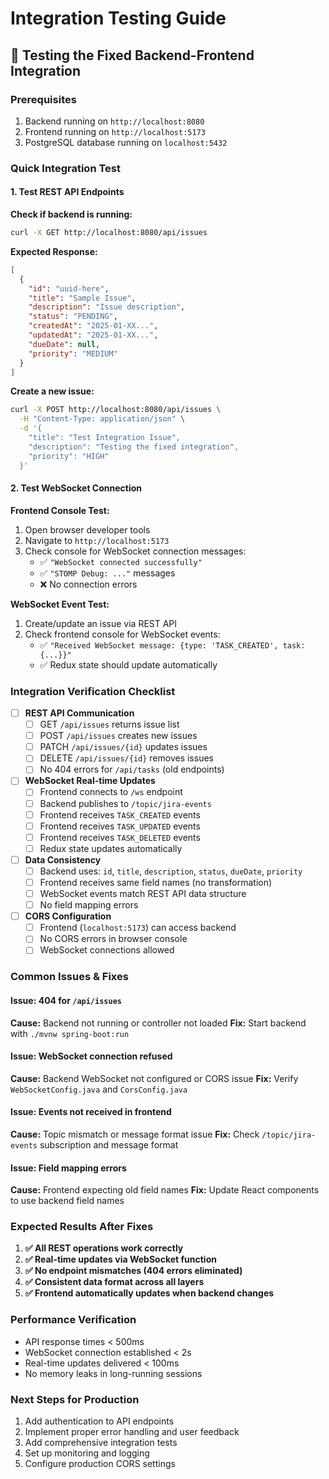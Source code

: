 # Integration Testing Guide

## 🧪 Testing the Fixed Backend-Frontend Integration

### Prerequisites
1. Backend running on `http://localhost:8080`
2. Frontend running on `http://localhost:5173`
3. PostgreSQL database running on `localhost:5432`

### Quick Integration Test

#### 1. Test REST API Endpoints

**Check if backend is running:**
```bash
curl -X GET http://localhost:8080/api/issues
```

**Expected Response:**
```json
[
  {
    "id": "uuid-here",
    "title": "Sample Issue",
    "description": "Issue description",
    "status": "PENDING",
    "createdAt": "2025-01-XX...",
    "updatedAt": "2025-01-XX...",
    "dueDate": null,
    "priority": "MEDIUM"
  }
]
```

**Create a new issue:**
```bash
curl -X POST http://localhost:8080/api/issues \
  -H "Content-Type: application/json" \
  -d '{
    "title": "Test Integration Issue",
    "description": "Testing the fixed integration",
    "priority": "HIGH"
  }'
```

#### 2. Test WebSocket Connection

**Frontend Console Test:**
1. Open browser developer tools
2. Navigate to `http://localhost:5173`
3. Check console for WebSocket connection messages:
   - ✅ `"WebSocket connected successfully"`
   - ✅ `"STOMP Debug: ..."` messages
   - ❌ No connection errors

**WebSocket Event Test:**
1. Create/update an issue via REST API
2. Check frontend console for WebSocket events:
   - ✅ `"Received WebSocket message: {type: 'TASK_CREATED', task: {...}}"`
   - ✅ Redux state should update automatically

### Integration Verification Checklist

- [ ] **REST API Communication**
  - [ ] GET `/api/issues` returns issue list
  - [ ] POST `/api/issues` creates new issues
  - [ ] PATCH `/api/issues/{id}` updates issues
  - [ ] DELETE `/api/issues/{id}` removes issues
  - [ ] No 404 errors for `/api/tasks` (old endpoints)

- [ ] **WebSocket Real-time Updates**
  - [ ] Frontend connects to `/ws` endpoint
  - [ ] Backend publishes to `/topic/jira-events`
  - [ ] Frontend receives `TASK_CREATED` events
  - [ ] Frontend receives `TASK_UPDATED` events
  - [ ] Frontend receives `TASK_DELETED` events
  - [ ] Redux state updates automatically

- [ ] **Data Consistency**
  - [ ] Backend uses: `id`, `title`, `description`, `status`, `dueDate`, `priority`
  - [ ] Frontend receives same field names (no transformation)
  - [ ] WebSocket events match REST API data structure
  - [ ] No field mapping errors

- [ ] **CORS Configuration**
  - [ ] Frontend (`localhost:5173`) can access backend
  - [ ] No CORS errors in browser console
  - [ ] WebSocket connections allowed

### Common Issues & Fixes

#### Issue: 404 for `/api/issues`
**Cause:** Backend not running or controller not loaded
**Fix:** Start backend with `./mvnw spring-boot:run`

#### Issue: WebSocket connection refused
**Cause:** Backend WebSocket not configured or CORS issue
**Fix:** Verify `WebSocketConfig.java` and `CorsConfig.java`

#### Issue: Events not received in frontend
**Cause:** Topic mismatch or message format issue
**Fix:** Check `/topic/jira-events` subscription and message format

#### Issue: Field mapping errors
**Cause:** Frontend expecting old field names
**Fix:** Update React components to use backend field names

### Expected Results After Fixes

1. **✅ All REST operations work correctly**
2. **✅ Real-time updates via WebSocket function**
3. **✅ No endpoint mismatches (404 errors eliminated)**
4. **✅ Consistent data format across all layers**
5. **✅ Frontend automatically updates when backend changes**

### Performance Verification

- API response times < 500ms
- WebSocket connection established < 2s
- Real-time updates delivered < 100ms
- No memory leaks in long-running sessions

### Next Steps for Production

1. Add authentication to API endpoints
2. Implement proper error handling and user feedback
3. Add comprehensive integration tests
4. Set up monitoring and logging
5. Configure production CORS settings